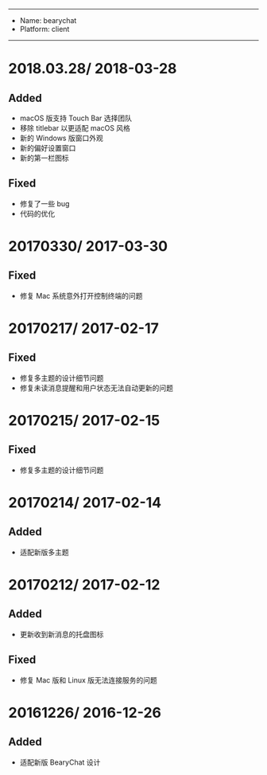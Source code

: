 ----
- Name: bearychat
- Platform: client

----
# 2018.03.28/ 2018-03-28
## Added
- macOS 版支持 Touch Bar 选择团队
- 移除 titlebar 以更适配 macOS 风格
- 新的 Windows 版窗口外观
- 新的偏好设置窗口
- 新的第一栏图标

## Fixed
- 修复了一些 bug
- 代码的优化

# 20170330/ 2017-03-30
## Fixed
- 修复 Mac 系统意外打开控制终端的问题

# 20170217/ 2017-02-17
## Fixed
- 修复多主题的设计细节问题
- 修复未读消息提醒和用户状态无法自动更新的问题

# 20170215/ 2017-02-15
## Fixed
- 修复多主题的设计细节问题

# 20170214/ 2017-02-14
## Added
- 适配新版多主题

# 20170212/ 2017-02-12
## Added
- 更新收到新消息的托盘图标
## Fixed
- 修复 Mac 版和 Linux 版无法连接服务的问题

# 20161226/ 2016-12-26
## Added
- 适配新版 BearyChat 设计
